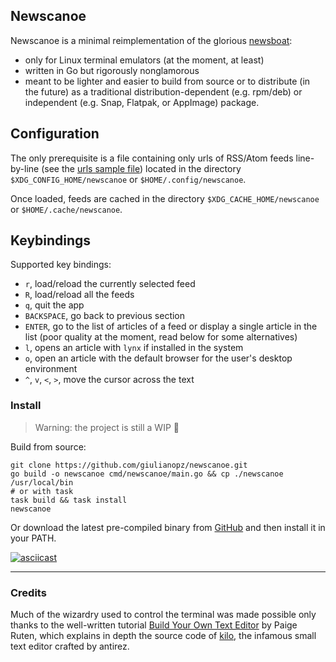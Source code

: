 ## Newscanoe

Newscanoe is a minimal reimplementation of the glorious [newsboat](https://newsboat.org/): 
- only for Linux terminal emulators (at the moment, at least)
- written in Go but rigorously nonglamorous
- meant to be lighter and easier to build from source or to distribute (in the future) as a traditional distribution-dependent (e.g. rpm/deb) or independent (e.g. Snap, Flatpak, or AppImage) package.

## Configuration

The only prerequisite is a file containing only urls of RSS/Atom feeds line-by-line (see the [urls sample file](./assets/urls)) located in the directory `$XDG_CONFIG_HOME/newscanoe` or `$HOME/.config/newscanoe`.

Once loaded, feeds are cached in the directory `$XDG_CACHE_HOME/newscanoe` or `$HOME/.cache/newscanoe`.

## Keybindings

Supported key bindings:
- `r`, load/reload the currently selected feed
- `R`, load/reload all the feeds
- `q`, quit the app
- `BACKSPACE`, go back to previous section
- `ENTER`, go to the list of articles of a feed or display a single article in the list (poor quality at the moment, read below for some alternatives)
- `l`, opens an article with `lynx` if installed in the system 
- `o`, open an article with the default browser for the user's desktop environment
- `^`, `v`, `<`, `>`, move the cursor across the text

### Install

> Warning: the project is still a WIP 🚧

Build from source:
```
git clone https://github.com/giulianopz/newscanoe.git
go build -o newscanoe cmd/newscanoe/main.go && cp ./newscanoe /usr/local/bin
# or with task
task build && task install
newscanoe
```

Or download the latest pre-compiled binary from [GitHub](https://github.com/giulianopz/newscanoe/releases) and then install it in your PATH.

[![asciicast](https://asciinema.org/a/YyzLpxYUswPqeaeoRYVnAP9y1.svg)](https://asciinema.org/a/YyzLpxYUswPqeaeoRYVnAP9y1)

---

### Credits

Much of the wizardry used to control the terminal was made possible only thanks to the  well-written tutorial [Build Your Own Text Editor](https://viewsourcecode.org/snaptoken/kilo/) by Paige Ruten, which explains in depth the source code of [kilo](https://github.com/antirez/kilo), the infamous small text editor crafted by antirez.
